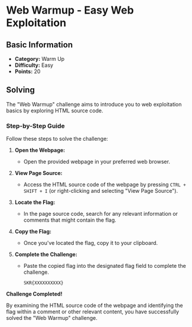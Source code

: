 # Web Warmup - Easy Web Exploitation

## Basic Information
- **Category:** Warm Up
- **Difficulty:** Easy
- **Points:** 20

## Solving
The "Web Warmup" challenge aims to introduce you to web exploitation basics by exploring HTML source code.

### Step-by-Step Guide

Follow these steps to solve the challenge:

1. **Open the Webpage:**
   - Open the provided webpage in your preferred web browser.

2. **View Page Source:**
   - Access the HTML source code of the webpage by pressing `CTRL + SHIFT + I` (or right-clicking and selecting "View Page Source").

3. **Locate the Flag:**
   - In the page source code, search for any relevant information or comments that might contain the flag.

4. **Copy the Flag:**
   - Once you've located the flag, copy it to your clipboard.

5. **Complete the Challenge:**
   - Paste the copied flag into the designated flag field to complete the challenge.
     ```
     SKR{XXXXXXXXXX}
     ```

**Challenge Completed!**

By examining the HTML source code of the webpage and identifying the flag within a comment or other relevant content, you have successfully solved the "Web Warmup" challenge.
